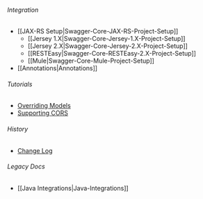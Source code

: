 ###### Integration
* [[JAX-RS Setup|Swagger-Core-JAX-RS-Project-Setup]]
  * [[Jersey 1.X|Swagger-Core-Jersey-1.X-Project-Setup]]
  * [[Jersey 2.X|Swagger-Core-Jersey-2.X-Project-Setup]]
  * [[RESTEasy|Swagger-Core-RESTEasy-2.X-Project-Setup]]
  * [[Mule|Swagger-Core-Mule-Project-Setup]]
* [[Annotations|Annotations]]

###### Tutorials
* [Overriding Models](https://github.com/swagger-api/swagger-core/wiki/overriding-models)
* [Supporting CORS](https://github.com/swagger-api/swagger-core/wiki/CORS)

###### History
* [Change Log](https://github.com/swagger-api/swagger-core/wiki/Changelog)

###### Legacy Docs
* [[Java Integrations|Java-Integrations]]
